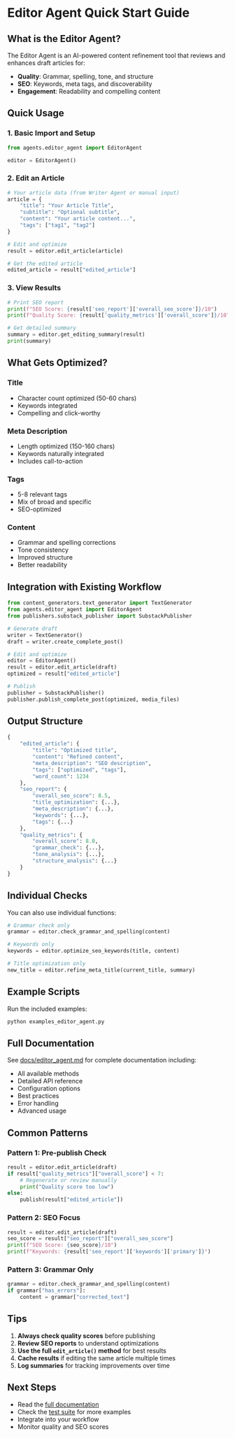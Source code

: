 # Editor Agent Quick Start Guide

## What is the Editor Agent?

The Editor Agent is an AI-powered content refinement tool that reviews and enhances draft articles for:
- **Quality**: Grammar, spelling, tone, and structure
- **SEO**: Keywords, meta tags, and discoverability
- **Engagement**: Readability and compelling content

## Quick Usage

### 1. Basic Import and Setup

```python
from agents.editor_agent import EditorAgent

editor = EditorAgent()
```

### 2. Edit an Article

```python
# Your article data (from Writer Agent or manual input)
article = {
    "title": "Your Article Title",
    "subtitle": "Optional subtitle",
    "content": "Your article content...",
    "tags": ["tag1", "tag2"]
}

# Edit and optimize
result = editor.edit_article(article)

# Get the edited article
edited_article = result["edited_article"]
```

### 3. View Results

```python
# Print SEO report
print(f"SEO Score: {result['seo_report']['overall_seo_score']}/10")
print(f"Quality Score: {result['quality_metrics']['overall_score']}/10")

# Get detailed summary
summary = editor.get_editing_summary(result)
print(summary)
```

## What Gets Optimized?

### Title
- Character count optimized (50-60 chars)
- Keywords integrated
- Compelling and click-worthy

### Meta Description
- Length optimized (150-160 chars)
- Keywords naturally integrated
- Includes call-to-action

### Tags
- 5-8 relevant tags
- Mix of broad and specific
- SEO-optimized

### Content
- Grammar and spelling corrections
- Tone consistency
- Improved structure
- Better readability

## Integration with Existing Workflow

```python
from content_generators.text_generator import TextGenerator
from agents.editor_agent import EditorAgent
from publishers.substack_publisher import SubstackPublisher

# Generate draft
writer = TextGenerator()
draft = writer.create_complete_post()

# Edit and optimize
editor = EditorAgent()
result = editor.edit_article(draft)
optimized = result["edited_article"]

# Publish
publisher = SubstackPublisher()
publisher.publish_complete_post(optimized, media_files)
```

## Output Structure

```python
{
    "edited_article": {
        "title": "Optimized title",
        "content": "Refined content",
        "meta_description": "SEO description",
        "tags": ["optimized", "tags"],
        "word_count": 1234
    },
    "seo_report": {
        "overall_seo_score": 8.5,
        "title_optimization": {...},
        "meta_description": {...},
        "keywords": {...},
        "tags": {...}
    },
    "quality_metrics": {
        "overall_score": 8.0,
        "grammar_check": {...},
        "tone_analysis": {...},
        "structure_analysis": {...}
    }
}
```

## Individual Checks

You can also use individual functions:

```python
# Grammar check only
grammar = editor.check_grammar_and_spelling(content)

# Keywords only
keywords = editor.optimize_seo_keywords(title, content)

# Title optimization only
new_title = editor.refine_meta_title(current_title, summary)
```

## Example Scripts

Run the included examples:

```bash
python examples_editor_agent.py
```

## Full Documentation

See [docs/editor_agent.md](editor_agent.md) for complete documentation including:
- All available methods
- Detailed API reference
- Configuration options
- Best practices
- Error handling
- Advanced usage

## Common Patterns

### Pattern 1: Pre-publish Check
```python
result = editor.edit_article(draft)
if result["quality_metrics"]["overall_score"] < 7:
    # Regenerate or review manually
    print("Quality score too low")
else:
    publish(result["edited_article"])
```

### Pattern 2: SEO Focus
```python
result = editor.edit_article(draft)
seo_score = result["seo_report"]["overall_seo_score"]
print(f"SEO Score: {seo_score}/10")
print(f"Keywords: {result['seo_report']['keywords']['primary']}")
```

### Pattern 3: Grammar Only
```python
grammar = editor.check_grammar_and_spelling(content)
if grammar["has_errors"]:
    content = grammar["corrected_text"]
```

## Tips

1. **Always check quality scores** before publishing
2. **Review SEO reports** to understand optimizations
3. **Use the full `edit_article()` method** for best results
4. **Cache results** if editing the same article multiple times
5. **Log summaries** for tracking improvements over time

## Next Steps

- Read the [full documentation](editor_agent.md)
- Check the [test suite](../tests/test_editor_agent.py) for more examples
- Integrate into your workflow
- Monitor quality and SEO scores
